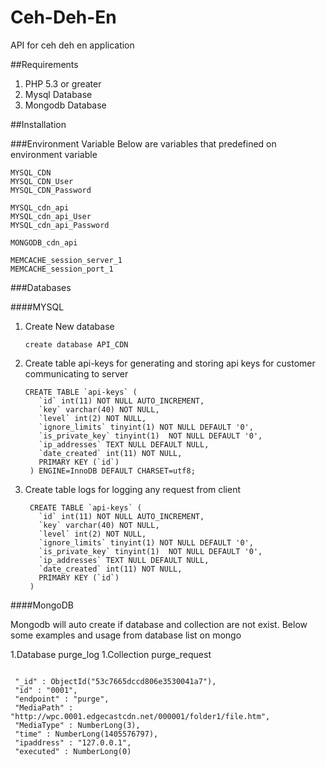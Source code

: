 # Ceh-Deh-En
API for ceh deh en application 


##Requirements
1. PHP 5.3 or greater
2. Mysql Database
3. Mongodb Database

##Installation

###Environment Variable
Below are variables that predefined on environment variable
```
MYSQL_CDN
MYSQL_CDN_User
MYSQL_CDN_Password

MYSQL_cdn_api
MYSQL_cdn_api_User
MYSQL_cdn_api_Password

MONGODB_cdn_api

MEMCACHE_session_server_1
MEMCACHE_session_port_1
```

###Databases

####MYSQL

1. Create New database
   ```
   create database API_CDN
   ```
2. Create table api-keys for generating and storing api keys for customer communicating to server
   ```
   CREATE TABLE `api-keys` (
	  `id` int(11) NOT NULL AUTO_INCREMENT,
	  `key` varchar(40) NOT NULL,
	  `level` int(2) NOT NULL,
	  `ignore_limits` tinyint(1) NOT NULL DEFAULT '0',
	  `is_private_key` tinyint(1)  NOT NULL DEFAULT '0',
	  `ip_addresses` TEXT NULL DEFAULT NULL,
	  `date_created` int(11) NOT NULL,
	  PRIMARY KEY (`id`)
	) ENGINE=InnoDB DEFAULT CHARSET=utf8;
   ```

3. Create table logs for logging any request from client
   ```
	CREATE TABLE `api-keys` (
	  `id` int(11) NOT NULL AUTO_INCREMENT,
	  `key` varchar(40) NOT NULL,
	  `level` int(2) NOT NULL,
	  `ignore_limits` tinyint(1) NOT NULL DEFAULT '0',
	  `is_private_key` tinyint(1)  NOT NULL DEFAULT '0',
	  `ip_addresses` TEXT NULL DEFAULT NULL,
	  `date_created` int(11) NOT NULL,
	  PRIMARY KEY (`id`)
	) 
   ```


####MongoDB

Mongodb will auto create if database and collection are not exist. Below some examples and usage from database list on mongo

1.Database purge_log 
   1.Collection purge_request
   ```
   
	"_id" : ObjectId("53c7665dccd806e3530041a7"),
	"id" : "0001",
	"endpoint" : "purge",
	"MediaPath" : "http://wpc.0001.edgecastcdn.net/000001/folder1/file.htm",
	"MediaType" : NumberLong(3),
	"time" : NumberLong(1405576797),
	"ipaddress" : "127.0.0.1",
	"executed" : NumberLong(0)
   ```


